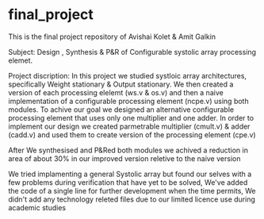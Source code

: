 # final_project

This is the final project repository of Avishai Kolet & Amit Galkin

Subject: Design , Synthesis & P&R of Configurable systolic array processing elemet.

Project discription: In this project we studied systloic array architectures, specifically Weight stationary & Output stationary.
We then created a version of each processing elelemt (ws.v & os.v) and then a naive implementation of a configurable processing element (ncpe.v) using both modules.
To achive our goal we designed an alternative configurable processing element that uses only one multiplier and one adder.
In order to implement our design we created parmetrable multiplier (cmult.v) & adder (cadd.v) and used them to create version of the processing element (cpe.v)

After We synthesised and P&Red both modules we achived a reduction in area of about 30% in our improved version reletive to the naive version

We tried implamenting a general Systolic array but found our selves  with a few problems during verification that have yet to be solved, We've added the code of a single line
for further development when the time permits, We didn't add any technology releted files due to our limited licence use during academic studies 
